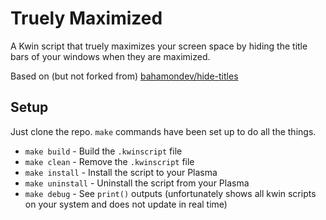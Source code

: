 # Truely Maximized

A Kwin script that truely maximizes your screen space by hiding the title bars of your windows when they are maximized.

Based on (but not forked from) [bahamondev/hide-titles](https://github.com/bahamondev/hide-titles)

## Setup

Just clone the repo. `make` commands have been set up to do all the things.

* `make build` - Build the `.kwinscript` file
* `make clean` - Remove the `.kwinscript` file
* `make install` - Install the script to your Plasma
* `make uninstall` - Uninstall the script from your Plasma
* `make debug` - See `print()` outputs (unfortunately shows all kwin scripts on your system and does not update in real time)

